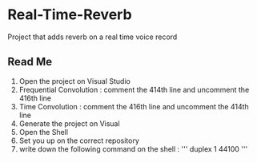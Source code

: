 # Real-Time-Reverb
Project that adds reverb on a real time voice record

## Read Me
1. Open the project on Visual Studio
2. Frequential Convolution : comment the 414th line and  uncomment the 416th line
2. Time Convolution : comment the 416th line and  uncomment the 414th line
3. Generate the project on Visual
4. Open the Shell
5. Set you up on the correct repository  
6. write down the following command  on the shell :
''' 
duplex 1 44100
'''
